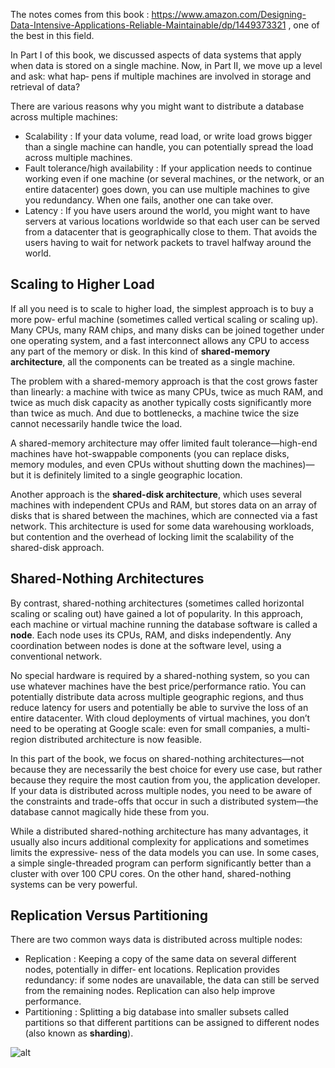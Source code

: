 The notes comes from this book : https://www.amazon.com/Designing-Data-Intensive-Applications-Reliable-Maintainable/dp/1449373321 , one of the best in this field.

In Part I of this book, we discussed aspects of data systems that apply when data is stored on a single machine. Now, in Part II, we move up a level and ask: what hap‐ pens if multiple machines are involved in storage and retrieval of data?

There are various reasons why you might want to distribute a database across multiple machines:

* Scalability : If your data volume, read load, or write load grows bigger than a single machine can handle, you can potentially spread the load across multiple machines.
* Fault tolerance/high availability : If your application needs to continue working even if one machine (or several machines, or the network, or an entire datacenter) goes down, you can use multiple machines to give you redundancy. When one fails, another one can take over.
* Latency : If you have users around the world, you might want to have servers at various locations worldwide so that each user can be served from a datacenter that is geographically close to them. That avoids the users having to wait for network packets to travel halfway around the world.

## Scaling to Higher Load

If all you need is to scale to higher load, the simplest approach is to buy a more pow‐ erful machine (sometimes called vertical scaling or scaling up). Many CPUs, many RAM chips, and many disks can be joined together under one operating system, and a fast interconnect allows any CPU to access any part of the memory or disk. In this kind of __shared-memory architecture__, all the components can be treated as a single machine.

The problem with a shared-memory approach is that the cost grows faster than linearly: a machine with twice as many CPUs, twice as much RAM, and twice as much disk capacity as another typically costs significantly more than twice as much. And due to bottlenecks, a machine twice the size cannot necessarily handle twice the load.

A shared-memory architecture may offer limited fault tolerance—high-end machines have hot-swappable components (you can replace disks, memory modules, and even CPUs without shutting down the machines)—but it is definitely limited to a single geographic location.

Another approach is the __shared-disk architecture__, which uses several machines with independent CPUs and RAM, but stores data on an array of disks that is shared between the machines, which are connected via a fast network. This architecture is used for some data warehousing workloads, but contention and the overhead of locking limit the scalability of the shared-disk approach.

## Shared-Nothing Architectures

By contrast, shared-nothing architectures (sometimes called horizontal scaling or scaling out) have gained a lot of popularity. In this approach, each machine or virtual machine running the database software is called a __node__. Each node uses its CPUs, RAM, and disks independently. Any coordination between nodes is done at the software level, using a conventional network.

No special hardware is required by a shared-nothing system, so you can use whatever machines have the best price/performance ratio. You can potentially distribute data across multiple geographic regions, and thus reduce latency for users and potentially be able to survive the loss of an entire datacenter. With cloud deployments of virtual machines, you don’t need to be operating at Google scale: even for small companies, a multi-region distributed architecture is now feasible.

In this part of the book, we focus on shared-nothing architectures—not because they are necessarily the best choice for every use case, but rather because they require the most caution from you, the application developer. If your data is distributed across multiple nodes, you need to be aware of the constraints and trade-offs that occur in such a distributed system—the database cannot magically hide these from you.

While a distributed shared-nothing architecture has many advantages, it usually also incurs additional complexity for applications and sometimes limits the expressive‐ ness of the data models you can use. In some cases, a simple single-threaded program can perform significantly better than a cluster with over 100 CPU cores. On the other hand, shared-nothing systems can be very powerful. 

## Replication Versus Partitioning

There are two common ways data is distributed across multiple nodes:

* Replication : Keeping a copy of the same data on several different nodes, potentially in differ‐ ent locations. Replication provides redundancy: if some nodes are unavailable, the data can still be served from the remaining nodes. Replication can also help improve performance. 
* Partitioning : Splitting a big database into smaller subsets called partitions so that different partitions can be assigned to different nodes (also known as __sharding__). 

![alt](https://sookocheff.com/post/kafka/kafka-in-a-nutshell/producing-to-partitions.png)


